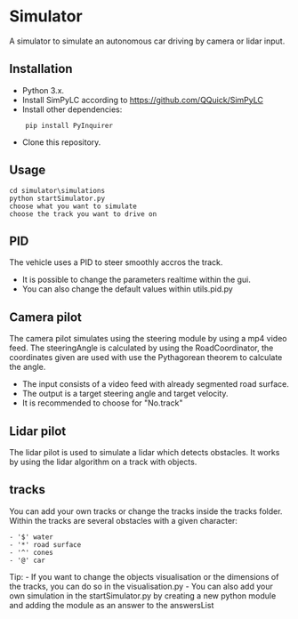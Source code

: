 # Simulator
A simulator to simulate an autonomous car driving by camera or lidar input.

## Installation
- Python 3.x. 
- Install SimPyLC according to https://github.com/QQuick/SimPyLC
- Install other dependencies: 
```
    pip install PyInquirer
```
- Clone this repository.

## Usage
```Shell
cd simulator\simulations
python startSimulator.py
choose what you want to simulate
choose the track you want to drive on
```
## PID
The vehicle uses a PID to steer smoothly accros the track.
- It is possible to change the parameters realtime within the gui.
- You can also change the default values within utils.pid.py

## Camera pilot
The camera pilot simulates using the steering module by using a mp4 video feed. 
The steeringAngle is calculated by using the RoadCoordinator, 
the coordinates given are used with use the Pythagorean theorem to calculate the angle.

- The input consists of a video feed with already segmented road surface.
- The output is a target steering angle and target velocity.
- It is recommended to choose for "No.track"


## Lidar pilot
The lidar pilot is used to simulate a lidar which detects obstacles.
It works by using the lidar algorithm on a track with objects.

## tracks
You can add your own tracks or change the tracks inside the tracks folder.
Within the tracks are several obstacles with a given character:

    - '$' water
    - '*' road surface
    - '^' cones
    - '@' car
    
Tip: - If you want to change the objects visualisation or the dimensions of the tracks, you can do so in the visualisation.py
     - You can also add your own simulation in the startSimulator.py by creating a new python module and adding the module as an answer to the answersList


